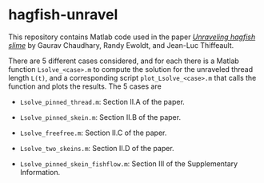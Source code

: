 # hagfish-unravel

This repository contains Matlab code used in the paper [_Unraveling
hagfish slime_][1] by Gaurav Chaudhary, Randy Ewoldt, and Jean-Luc
Thiffeault.

There are 5 different cases considered, and for each there is a Matlab
function `Lsolve_<case>.m` to compute the solution for the unraveled
thread length `L(t)`, and a corresponding script
`plot_Lsolve_<case>.m` that calls the function and plots the results.
The 5 cases are

* `Lsolve_pinned_thread.m`: Section II.A of the paper.

* `Lsolve_pinned_skein.m`: Section II.B of the paper.

* `Lsolve_freefree.m`: Section II.C of the paper.

* `Lsolve_two_skeins.m`: Section II.D of the paper.

* `Lsolve_pinned_skein_fishflow.m`: Section III of the Supplementary
  Information.

[1]: http://arxiv.org/abs/1809.xxxxx
